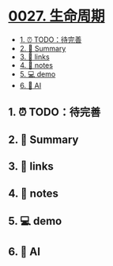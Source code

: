 # [0027. 生命周期](https://github.com/Tdahuyou/TNotes.react/tree/main/notes/0027.%20%E7%94%9F%E5%91%BD%E5%91%A8%E6%9C%9F)

<!-- region:toc -->

- [1. ⏰ TODO：待完善](#1--todo待完善)
- [2. 📝 Summary](#2--summary)
- [3. 🔗 links](#3--links)
- [4. 📒 notes](#4--notes)
- [5. 💻 demo](#5--demo)
- [6. 🤖 AI](#6--ai)

<!-- endregion:toc -->

## 1. ⏰ TODO：待完善



## 2. 📝 Summary



## 3. 🔗 links





## 4. 📒 notes





## 5. 💻 demo





## 6. 🤖 AI
